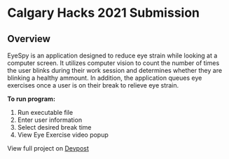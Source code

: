 # Calgary Hacks 2021 Submission

## Overview
EyeSpy is an application designed to reduce eye strain while looking at a computer screen. It utilizes computer vision to count the number of times the user blinks during their work session and determines whether they are blinking a healthy ammount. In addition, the application queues eye exercises once a user is on their break to relieve eye strain.

**To run program:**
1. Run executable file
2. Enter user information
3. Select desired break time
4. View Eye Exercise video popup

View full project on [Devpost](https://devpost.com/software/eyespy-fowtyn)
